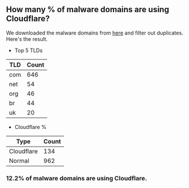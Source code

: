 ## How many % of malware domains are using Cloudflare?


We downloaded the malware domains from [here](https://urlhaus.abuse.ch) and filter out duplicates.
Here's the result.


[//]: # (start replacement)


- Top 5 TLDs

| TLD | Count |
| --- | --- |
| com | 646 |
| net | 54 |
| org | 46 |
| br | 44 |
| uk | 20 |


- Cloudflare %

| Type | Count |
| --- | --- |
| Cloudflare | 134 |
| Normal | 962 |


### 12.2% of malware domains are using Cloudflare.